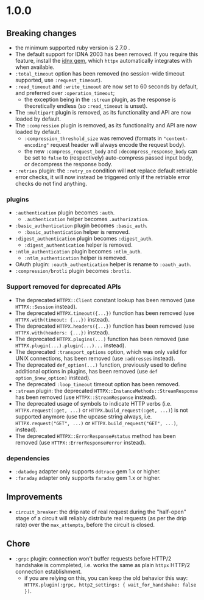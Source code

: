 # 1.0.0

## Breaking changes

* the minimum supported ruby version is 2.7.0 .
* The default support for IDNA 2003 has been removed. If you require this feature, install the [idnx gem](https://github.com/HoneyryderChuck/idnx), which `httpx` automatically integrates with when available.
* `:total_timeout` option has been removed (no session-wide timeout supported, use `:request_timeout`).
* `:read_timeout` and `:write_timeout` are now set to 60 seconds by default, and preferred over `:operation_timeout`;
  * the exception being in the `:stream` plugin, as the response is theoretically endless (so `:read_timeout` is unset).
* The `:multipart` plugin is removed, as its functionality and API are now loaded by default.
* The `:compression` plugin is removed, as its functionality and API are now loaded by default.
  * `:compression_threshold_size` was removed (formats in `"content-encoding"` request header will always encode the request body).
  * the new `:compress_request_body` and `:decompress_response_body` can be set to `false` to (respectively) auto-compress passed input body, or decompress the response body.
* `:retries` plugin: the `:retry_on` condition will **not** replace default retriable error checks, it will now instead be triggered only if the retriable error checks do not find anything.

### plugins

* `:authentication` plugin becomes `:auth`.
  * `.authentication` helper becomes `.authorization`.
* `:basic_authentication` plugin becomes `:basic_auth`.
  * `:basic_authentication` helper is removed.
* `:digest_authentication` plugin becomes `:digest_auth`.
  * `:digest_authentication` helper is removed.
* `:ntlm_authentication` plugin becomes `:ntlm_auth`.
  * `:ntlm_authentication` helper is removed.
* OAuth plugin: `:oauth_authentication` helper is rename to `:oauth_auth`.
* `:compression/brotli` plugin becomes `:brotli`.

### Support removed for deprecated APIs

* The deprecated `HTTPX::Client` constant lookup has been removed (use `HTTPX::Session` instead).
* The deprecated `HTTPX.timeout({...})` function has been removed (use `HTTPX.with(timeout: {...})` instead).
* The deprecated `HTTPX.headers({...})` function has been removed (use `HTTPX.with(headers: {...})` instead).
* The deprecated `HTTPX.plugins(...)` function has been removed (use `HTTPX.plugin(...).plugin(...)...` instead).
* The deprecated `:transport_options` option, which was only valid for UNIX connections, has been removed (use `:addresses` instead).
* The deprecated `def_option(...)` function, previously used to define additional options in plugins, has been removed (use `def option_$new_option)` instead).
* The deprecated `:loop_timeout` timeout option has been removed.
* `:stream` plugin: the deprecated `HTTPX::InstanceMethods::StreamResponse` has been removed (use `HTTPX::StreamResponse` instead).
* The deprecated usage of symbols to indicate HTTP verbs (i.e. `HTTPX.request(:get, ...)` or `HTTPX.build_request(:get, ...)`) is not supported anymore (use the upcase string always, i.e. `HTTPX.request("GET", ...)` or `HTTPX.build_request("GET", ...)`, instead).
* The deprecated `HTTPX::ErrorResponse#status` method has been removed (use `HTTPX::ErrorResponse#error` instead).

### dependencies

* `:datadog` adapter only supports `ddtrace` gem 1.x or higher.
* `:faraday` adapter only supports `faraday` gem 1.x or higher.

## Improvements

* `circuit_breaker`: the drip rate of real request during the "half-open" stage of a circuit will reliably distribute real requests (as per the drip rate) over the `max_attempts`, before the circuit is closed.

## Chore

* `:grpc` plugin: connection won't buffer requests before HTTP/2 handshake is commpleted, i.e. works the same as plain `httpx` HTTP/2 connection establishment.
  * if you are relying on this, you can keep the old behavior this way: `HTTPX.plugin(:grpc, http2_settings: { wait_for_handshake: false })`.
